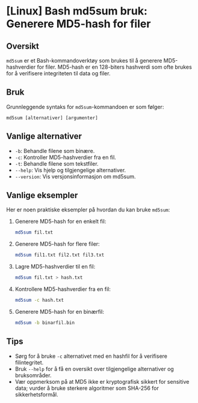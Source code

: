 # [Linux] Bash md5sum bruk: Generere MD5-hash for filer

## Oversikt
`md5sum` er et Bash-kommandoverktøy som brukes til å generere MD5-hashverdier for filer. MD5-hash er en 128-biters hashverdi som ofte brukes for å verifisere integriteten til data og filer.

## Bruk
Grunnleggende syntaks for `md5sum`-kommandoen er som følger:
```
md5sum [alternativer] [argumenter]
```

## Vanlige alternativer
- `-b`: Behandle filene som binære.
- `-c`: Kontroller MD5-hashverdier fra en fil.
- `-t`: Behandle filene som tekstfiler.
- `--help`: Vis hjelp og tilgjengelige alternativer.
- `--version`: Vis versjonsinformasjon om md5sum.

## Vanlige eksempler
Her er noen praktiske eksempler på hvordan du kan bruke `md5sum`:

1. Generere MD5-hash for en enkelt fil:
   ```bash
   md5sum fil.txt
   ```

2. Generere MD5-hash for flere filer:
   ```bash
   md5sum fil1.txt fil2.txt fil3.txt
   ```

3. Lagre MD5-hashverdier til en fil:
   ```bash
   md5sum fil.txt > hash.txt
   ```

4. Kontrollere MD5-hashverdier fra en fil:
   ```bash
   md5sum -c hash.txt
   ```

5. Generere MD5-hash for en binærfil:
   ```bash
   md5sum -b binarfil.bin
   ```

## Tips
- Sørg for å bruke `-c` alternativet med en hashfil for å verifisere filintegritet.
- Bruk `--help` for å få en oversikt over tilgjengelige alternativer og bruksområder.
- Vær oppmerksom på at MD5 ikke er kryptografisk sikkert for sensitive data; vurder å bruke sterkere algoritmer som SHA-256 for sikkerhetsformål.